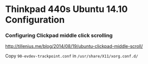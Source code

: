 # Thinkpad 440s Ubuntu 14.10 Configuration

### Configuring Clickpad middle click scrolling

http://tillenius.me/blog/2014/08/19/ubuntu-clickpad-middle-scroll/

Copy `90-evdev-trackpoint.conf` in `/usr/share/X11/xorg.conf.d/`



